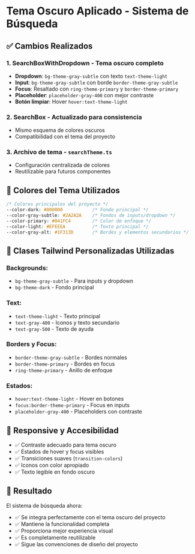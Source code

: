 # Tema Oscuro Aplicado - Sistema de Búsqueda

## ✅ Cambios Realizados

### 1. **SearchBoxWithDropdown** - Tema oscuro completo
- **Dropdown**: `bg-theme-gray-subtle` con texto `text-theme-light`
- **Input**: `bg-theme-gray-subtle` con borde `border-theme-gray-subtle`
- **Focus**: Resaltado con `ring-theme-primary` y `border-theme-primary`
- **Placeholder**: `placeholder-gray-400` con mejor contraste
- **Botón limpiar**: Hover `hover:text-theme-light`

### 2. **SearchBox** - Actualizado para consistencia
- Mismo esquema de colores oscuros
- Compatibilidad con el tema del proyecto

### 3. **Archivo de tema** - `searchTheme.ts`
- Configuración centralizada de colores
- Reutilizable para futuros componentes

## 🎨 Colores del Tema Utilizados

```css
/* Colores principales del proyecto */
--color-dark: #000000           /* Fondo principal */
--color-gray-subtle: #2A2A2A    /* Fondos de inputs/dropdown */
--color-primary: #041FC4        /* Color de enfoque */
--color-light: #EFEEEA          /* Texto principal */
--color-gray-alt: #1F313D       /* Bordes y elementos secundarios */
```

## 🔧 Clases Tailwind Personalizadas Utilizadas

### Backgrounds:
- `bg-theme-gray-subtle` - Para inputs y dropdown
- `bg-theme-dark` - Fondo principal

### Text:
- `text-theme-light` - Texto principal
- `text-gray-400` - Iconos y texto secundario
- `text-gray-500` - Texto de ayuda

### Borders y Focus:
- `border-theme-gray-subtle` - Bordes normales
- `border-theme-primary` - Bordes en focus
- `ring-theme-primary` - Anillo de enfoque

### Estados:
- `hover:text-theme-light` - Hover en botones
- `focus:border-theme-primary` - Focus en inputs
- `placeholder-gray-400` - Placeholders con contraste

## 📱 Responsive y Accesibilidad

- ✅ Contraste adecuado para tema oscuro
- ✅ Estados de hover y focus visibles
- ✅ Transiciones suaves (`transition-colors`)
- ✅ Iconos con color apropiado
- ✅ Texto legible en fondo oscuro

## 🚀 Resultado

El sistema de búsqueda ahora:
- ✅ Se integra perfectamente con el tema oscuro del proyecto
- ✅ Mantiene la funcionalidad completa
- ✅ Proporciona mejor experiencia visual
- ✅ Es completamente reutilizable
- ✅ Sigue las convenciones de diseño del proyecto
